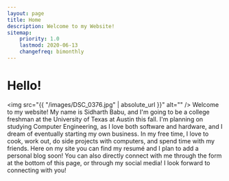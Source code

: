 ```yaml
---
layout: page
title: Home
description: Welcome to my Website!
sitemap:
    priority: 1.0
    lastmod: 2020-06-13
    changefreq: bimonthly
---
```


# Hello!
<span class="image left"><span class="image fit"><img src="{{ "/images/DSC_0376.jpg" | absolute_url }}" alt="" /></span></span>
Welcome to my website! My name is Sidharth Babu, and I'm going to be a college freshman at the University of Texas at Austin this fall.
I'm planning on studying Computer Engineering, as I love both software and hardware, and I dream of eventually starting my own business. 
In my free time, I love to cook, work out, do side projects with computers, and spend time with my friends. Here on my site you can find
my resumé and I plan to add a personal blog soon! You can also directly connect with me through the form at the bottom of this page, or through my social media! 
I look forward to connecting with you!
